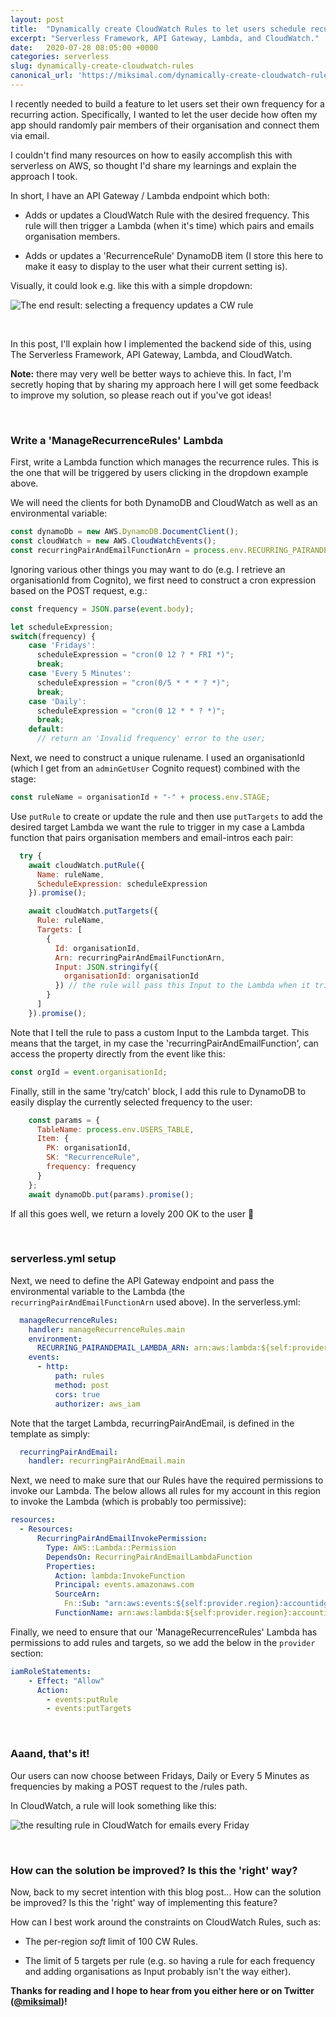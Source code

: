 ```yaml
---
layout: post
title:  "Dynamically create CloudWatch Rules to let users schedule recurring actions"
excerpt: "Serverless Framework, API Gateway, Lambda, and CloudWatch."
date:   2020-07-28 08:05:00 +0000
categories: serverless
slug: dynamically-create-cloudwatch-rules
canonical_url: 'https://miksimal.com/dynamically-create-cloudwatch-rules'
---
```


I recently needed to build a feature to let users set their own frequency for a recurring action. Specifically, I wanted to let the user decide how often my app should randomly pair members of their organisation and connect them via email.

I couldn't find many resources on how to easily accomplish this with serverless on AWS, so thought I'd share my learnings and explain the approach I took.

In short, I have an API Gateway / Lambda endpoint which both:
+ Adds or updates a CloudWatch Rule with the desired frequency. This rule will then trigger a Lambda (when it's time) which pairs and emails organisation members.

+ Adds or updates a 'RecurrenceRule' DynamoDB item (I store this here to make it easy to display to the user what their current setting is).


Visually, it could look e.g. like this with a simple dropdown:

![The end result: selecting a frequency updates a CW rule](/assets/end-result-set-frequency.gif)

<br />

In this post, I'll explain how I implemented the backend side of this, using The Serverless Framework, API Gateway, Lambda, and CloudWatch.

**Note:** there may very well be better ways to achieve this. In fact, I'm secretly hoping that by sharing my approach here I will get some feedback to improve my solution, so please reach out if you've got ideas!

<br />

### Write a 'ManageRecurrenceRules' Lambda

First, write a Lambda function which manages the recurrence rules. This is the one that will be triggered by users clicking in the dropdown example above.

We will need the clients for both DynamoDB and CloudWatch as well as an environmental variable:

``` javascript
const dynamoDb = new AWS.DynamoDB.DocumentClient();
const cloudWatch = new AWS.CloudWatchEvents();
const recurringPairAndEmailFunctionArn = process.env.RECURRING_PAIRANDEMAIL_LAMBDA_ARN;
```

Ignoring various other things you may want to do (e.g. I retrieve an organisationId from Cognito), we first need to construct a cron expression based on the POST request, e.g.:

``` javascript
const frequency = JSON.parse(event.body);

let scheduleExpression;
switch(frequency) {
    case 'Fridays':
      scheduleExpression = "cron(0 12 ? * FRI *)";
      break;
    case 'Every 5 Minutes':
      scheduleExpression = "cron(0/5 * * * ? *)";
      break;
    case 'Daily':
      scheduleExpression = "cron(0 12 * * ? *)";
      break;
    default:
      // return an 'Invalid frequency' error to the user;
```

Next, we need to construct a unique rulename. I used an organisationId (which I get from an `adminGetUser` Cognito request) combined with the stage:

``` javascript
const ruleName = organisationId + "-" + process.env.STAGE;
```

Use `putRule` to create or update the rule and then use `putTargets` to add the desired target Lambda we want the rule to trigger in my case a Lambda function that pairs organisation members and email-intros each pair:

``` javascript
  try {
    await cloudWatch.putRule({
      Name: ruleName,
      ScheduleExpression: scheduleExpression
    }).promise();

    await cloudWatch.putTargets({
      Rule: ruleName,
      Targets: [
        {
          Id: organisationId,
          Arn: recurringPairAndEmailFunctionArn,
          Input: JSON.stringify({
            organisationId: organisationId
          }) // the rule will pass this Input to the Lambda when it triggers it
        }
      ]
    }).promise();
```

Note that I tell the rule to pass a custom Input to the Lambda target. This means that the target, in my case the 'recurringPairAndEmailFunction', can access the property directly from the event like this:


``` javascript
const orgId = event.organisationId;
```


Finally, still in the same 'try/catch' block, I add this rule to DynamoDB to easily display the currently selected frequency to the user:
``` javascript
    const params = {
      TableName: process.env.USERS_TABLE,
      Item: {
        PK: organisationId,
        SK: "RecurrenceRule",
        frequency: frequency
      }
    };
    await dynamoDb.put(params).promise();
```

If all this goes well, we return a lovely 200 OK to the user 🎉

<br />

### serverless.yml setup

Next, we need to define the API Gateway endpoint and pass the environmental variable to the Lambda (the `recurringPairAndEmailFunctionArn` used above). In the serverless.yml:

``` yaml
  manageRecurrenceRules:
    handler: manageRecurrenceRules.main
    environment:
      RECURRING_PAIRANDEMAIL_LAMBDA_ARN: arn:aws:lambda:${self:provider.region}:accountidgoeshere:function:${self:service}-${self:custom.stage}-recurringPairAndEmail
    events:
      - http:
          path: rules
          method: post
          cors: true
          authorizer: aws_iam
```

Note that the target Lambda, recurringPairAndEmail, is defined in the template as simply:
``` yaml
  recurringPairAndEmail:
    handler: recurringPairAndEmail.main
```

Next, we need to make sure that our Rules have the required permissions to invoke our Lambda. The below allows all rules for my account in this region to invoke the Lambda (which is probably too permissive):

``` yaml
resources:
  - Resources:
      RecurringPairAndEmailInvokePermission:
        Type: AWS::Lambda::Permission
        DependsOn: RecurringPairAndEmailLambdaFunction
        Properties:
          Action: lambda:InvokeFunction
          Principal: events.amazonaws.com
          SourceArn:
            Fn::Sub: "arn:aws:events:${self:provider.region}:accountidgoeshere:rule/*"
          FunctionName: arn:aws:lambda:${self:provider.region}:accountidgoeshere:function:${self:service}-${self:custom.stage}-recurringPairAndEmail
```

Finally, we need to ensure that our 'ManageRecurrenceRules' Lambda has permissions to add rules and targets, so we add the below in the `provider` section:

``` yaml
iamRoleStatements:
    - Effect: "Allow"
      Action:
        - events:putRule
        - events:putTargets
```
<br />

### Aaand, that's it!
Our users can now choose between Fridays, Daily or Every 5 Minutes as frequencies by making a POST request to the /rules path.

In CloudWatch, a rule will look something like this:

![the resulting rule in CloudWatch for emails every Friday](/assets/the-result-in-cloudwatch.png)

<br />

### How can the solution be improved? Is this the 'right' way?
Now, back to my secret intention with this blog post... How can the solution be improved? Is this the 'right' way of implementing this feature?

How can I best work around the constraints on CloudWatch Rules, such as:

+ The per-region *soft* limit of 100 CW Rules.

+ The limit of 5 targets per rule (e.g. so having a rule for each frequency and adding organisations as Input probably isn't the way either).

**Thanks for reading and I hope to hear from you either here or on Twitter (<a href="https://twitter.com/miksimal" target="_blank">@miksimal</a>)!**
